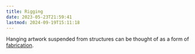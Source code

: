 ```yaml
---
title: Rigging
date: 2023-05-23T21:59:41
lastmod: 2024-09-19T15:11:18
---
```


Hanging artwork suspended from structures can be thought of as a form of [fabrication](../making/fabrication.md).
